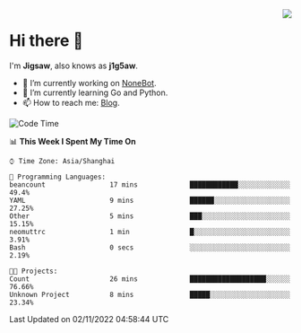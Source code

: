 <a href="#">
  <img align="right" src="https://github-readme-stats.vercel.app/api?username=j1g5awi&count_private=true&show_icons=true&title_color=80070B&text_color=B3B3B3&bg_color=212121&icon_color=80070B" />
</a>

# Hi there 👋

I'm **Jigsaw**, also knows as **j1g5aw**.

- 🔭 I’m currently working on [NoneBot](https://github.com/nonebot).
- 🌱 I’m currently learning Go and Python.
- 📫 How to reach me: [Blog](https://blog.maddestroyer.xyz/).

<!--START_SECTION:waka-->
![Code Time](http://img.shields.io/badge/Code%20Time-894%20hrs%204%20mins-blue)

📊 **This Week I Spent My Time On** 

```text
⌚︎ Time Zone: Asia/Shanghai

💬 Programming Languages: 
beancount                17 mins             ████████████░░░░░░░░░░░░░   49.4% 
YAML                     9 mins              ██████░░░░░░░░░░░░░░░░░░░   27.25% 
Other                    5 mins              ███░░░░░░░░░░░░░░░░░░░░░░   15.15% 
neomuttrc                1 min               █░░░░░░░░░░░░░░░░░░░░░░░░   3.91% 
Bash                     0 secs              ░░░░░░░░░░░░░░░░░░░░░░░░░   2.19%

🐱‍💻 Projects: 
Count                    26 mins             ███████████████████░░░░░░   76.66% 
Unknown Project          8 mins              █████░░░░░░░░░░░░░░░░░░░░   23.34%

```


 Last Updated on 02/11/2022 04:58:44 UTC
<!--END_SECTION:waka-->
